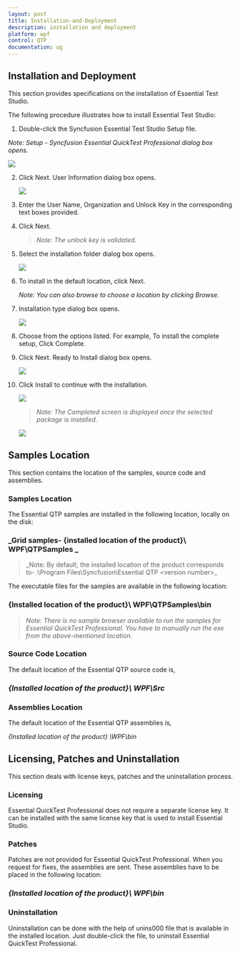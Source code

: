 ```yaml
---
layout: post
title: Installation-and-Deployment
description: installation and deployment
platform: wpf
control: QTP
documentation: ug
---
```


## Installation and Deployment

This section provides specifications on the installation of Essential Test Studio.

The following procedure illustrates how to install Essential Test Studio:

1. Double-click the Syncfusion Essential Test Studio Setup file. 

  _Note: Setup - Syncfusion Essential QuickTest Professional dialog box opens._ 

   ![](Installation-and-Deployment_images/Installation-and-Deployment_img1.png)


2. Click Next. User Information dialog box opens. 

   ![](Installation-and-Deployment_images/Installation-and-Deployment_img2.png)
   


3. Enter the User Name, Organization and Unlock Key in the corresponding text boxes provided. 
4. Click Next. 



    > _Note: The unlock key is validated._ 

5. Select the installation folder dialog box opens. 

   ![](Installation-and-Deployment_images/Installation-and-Deployment_img3.png)



6. To install in the default location, click Next. 
 
   _Note: You can also browse to choose a location by clicking Browse._

7. Installation type dialog box opens.

   ![](Installation-and-Deployment_images/Installation-and-Deployment_img4.png)



8. Choose from the options listed. For example, To install the complete setup, Click Complete.
9. Click Next. Ready to Install dialog box opens.

   ![](Installation-and-Deployment_images/Installation-and-Deployment_img5.png)



10. Click Install to continue with the installation.

    ![](Installation-and-Deployment_images/Installation-and-Deployment_img6.png)



    > _Note: The Completed screen is displayed once the selected package is installed._

    ![](Installation-and-Deployment_images/Installation-and-Deployment_img7.png)



## Samples Location 

This section contains the location of the samples, source code and assemblies.

### Samples Location

The Essential QTP samples are installed in the following location, locally on the disk:

### _Grid samples- {installed location of the product}\ WPF\QTPSamples \_ 

> _Note: By default, the installed location of the product corresponds to- <Drive>:\Program Files\Syncfusion\Essential QTP \<version number>\_

The executable files for the samples are available in the following location:

### {Installed location of the product}\ WPF\QTPSamples\bin

> _Note: There is no sample browser available to run the samples for Essential QuickTest Professional. You have to manually run the exe from the above-mentioned location._

### Source Code Location

The default location of the Essential QTP source code is,

### _{Installed location of the product}\ WPF\Src_ 

### Assemblies Location

The default location of the Essential QTP assemblies is,

_{Installed location of the product} \WPF\bin_

## Licensing, Patches and Uninstallation

This section deals with license keys, patches and the uninstallation process.



### Licensing

Essential QuickTest Professional does not require a separate license key. It can be installed with the same license key that is used to install Essential Studio. 

### Patches

Patches are not provided for Essential QuickTest Professional. When you request for fixes, the assemblies are sent. These assemblies have to be placed in the following location:

### _{Installed location of the product}\ WPF\bin_

### Uninstallation

Uninstallation can be done with the help of unins000 file that is available in the installed location. Just double-click the file, to uninstall Essential QuickTest Professional.

